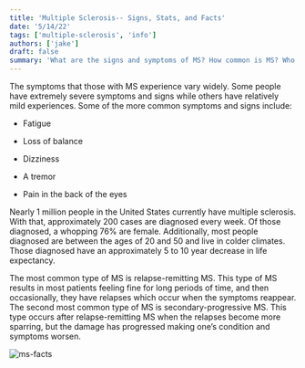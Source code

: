 ```yaml
---
title: 'Multiple Sclerosis-- Signs, Stats, and Facts'
date: '5/14/22'
tags: ['multiple-sclerosis', 'info']
authors: ['jake']
draft: false
summary: 'What are the signs and symptoms of MS? How common is MS? Who is most at risk of developing MS? These questions and more are the focus points of this blog.'
---
```

The symptoms that those with MS experience vary widely. Some people have extremely severe symptoms and signs while others have relatively mild experiences. Some of the more common symptoms and signs include:

-   Fatigue
    
-   Loss of balance
    
-   Dizziness
    
-   A tremor
    
-   Pain in the back of the eyes
    

Nearly 1 million people in the United States currently have multiple sclerosis. With that, approximately 200 cases are diagnosed every week. Of those diagnosed, a whopping 76% are female. Additionally, most people diagnosed are between the ages of 20 and 50 and live in colder climates. Those diagnosed have an approximately 5 to 10 year decrease in life expectancy.

The most common type of MS is relapse-remitting MS. This type of MS results in most patients feeling fine for long periods of time, and then occasionally, they have relapses which occur when the symptoms reappear. The second most common type of MS is secondary-progressive MS. This type occurs after relapse-remitting MS when the relapses become more sparring, but the damage has progressed making one’s condition and symptoms worsen.

![ms-facts](https://lillarogers.com/wp-content/uploads/2019/06/Root_PP_facts-about-multiple-sclerosis.jpg)
